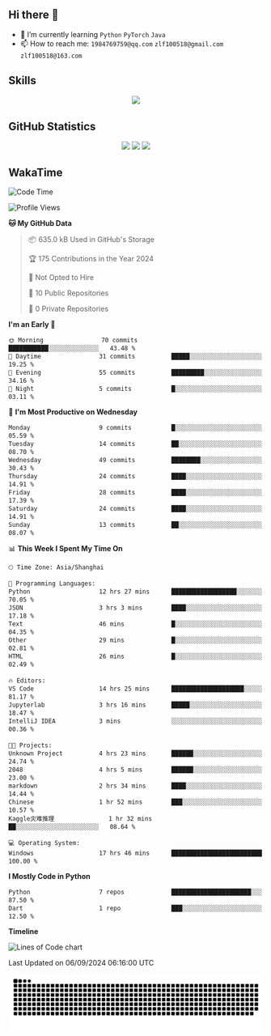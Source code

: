## Hi there 👋

- 🌱 I’m currently learning `Python` `PyTorch` `Java`
- 📫 How to reach me: `1984769759@qq.com` `zlf100518@gmail.com` `zlf100518@163.com`

## Skills
<div align="center"> <img src="https://skillicons.dev/icons?i=python,linux,git,github,html,css,js" /> </div>

## GitHub Statistics

<div align="center">
  <img src="https://github-readme-stats.vercel.app/api?username=mrcchenfeng&show_icons=true&theme=tokyonight" />
  <img src="https://github-readme-stats.vercel.app/api/top-langs/?username=mrcchenfeng&show_icons=true&theme=tokyonight" />
  <img src="https://github-readme-activity-graph.vercel.app/graph?username=mrcchenfeng&theme=xcode" />
</div>

## WakaTime

<!--START_SECTION:waka-->
![Code Time](http://img.shields.io/badge/Code%20Time-82%20hrs%2016%20mins-blue)

![Profile Views](http://img.shields.io/badge/Profile%20Views-2-blue)

**🐱 My GitHub Data** 

> 📦 635.0 kB Used in GitHub's Storage 
 > 
> 🏆 175 Contributions in the Year 2024
 > 
> 🚫 Not Opted to Hire
 > 
> 📜 10 Public Repositories 
 > 
> 🔑 0 Private Repositories 
 > 
**I'm an Early 🐤** 

```text
🌞 Morning                70 commits          ███████████░░░░░░░░░░░░░░   43.48 % 
🌆 Daytime                31 commits          █████░░░░░░░░░░░░░░░░░░░░   19.25 % 
🌃 Evening                55 commits          █████████░░░░░░░░░░░░░░░░   34.16 % 
🌙 Night                  5 commits           █░░░░░░░░░░░░░░░░░░░░░░░░   03.11 % 
```
📅 **I'm Most Productive on Wednesday** 

```text
Monday                   9 commits           █░░░░░░░░░░░░░░░░░░░░░░░░   05.59 % 
Tuesday                  14 commits          ██░░░░░░░░░░░░░░░░░░░░░░░   08.70 % 
Wednesday                49 commits          ████████░░░░░░░░░░░░░░░░░   30.43 % 
Thursday                 24 commits          ████░░░░░░░░░░░░░░░░░░░░░   14.91 % 
Friday                   28 commits          ████░░░░░░░░░░░░░░░░░░░░░   17.39 % 
Saturday                 24 commits          ████░░░░░░░░░░░░░░░░░░░░░   14.91 % 
Sunday                   13 commits          ██░░░░░░░░░░░░░░░░░░░░░░░   08.07 % 
```


📊 **This Week I Spent My Time On** 

```text
🕑︎ Time Zone: Asia/Shanghai

💬 Programming Languages: 
Python                   12 hrs 27 mins      ██████████████████░░░░░░░   70.05 % 
JSON                     3 hrs 3 mins        ████░░░░░░░░░░░░░░░░░░░░░   17.18 % 
Text                     46 mins             █░░░░░░░░░░░░░░░░░░░░░░░░   04.35 % 
Other                    29 mins             █░░░░░░░░░░░░░░░░░░░░░░░░   02.81 % 
HTML                     26 mins             █░░░░░░░░░░░░░░░░░░░░░░░░   02.49 % 

🔥 Editors: 
VS Code                  14 hrs 25 mins      ████████████████████░░░░░   81.17 % 
Jupyterlab               3 hrs 16 mins       █████░░░░░░░░░░░░░░░░░░░░   18.47 % 
IntelliJ IDEA            3 mins              ░░░░░░░░░░░░░░░░░░░░░░░░░   00.36 % 

🐱‍💻 Projects: 
Unknown Project          4 hrs 23 mins       ██████░░░░░░░░░░░░░░░░░░░   24.74 % 
2048                     4 hrs 5 mins        ██████░░░░░░░░░░░░░░░░░░░   23.00 % 
markdown                 2 hrs 34 mins       ████░░░░░░░░░░░░░░░░░░░░░   14.44 % 
Chinese                  1 hr 52 mins        ███░░░░░░░░░░░░░░░░░░░░░░   10.57 % 
Kaggle灾难推理               1 hr 32 mins        ██░░░░░░░░░░░░░░░░░░░░░░░   08.64 % 

💻 Operating System: 
Windows                  17 hrs 46 mins      █████████████████████████   100.00 % 
```

**I Mostly Code in Python** 

```text
Python                   7 repos             ██████████████████████░░░   87.50 % 
Dart                     1 repo              ███░░░░░░░░░░░░░░░░░░░░░░   12.50 % 
```



**Timeline**

![Lines of Code chart](https://raw.githubusercontent.com/mrcchenfeng/mrcchenfeng/main/assets/bar_graph.png)


 Last Updated on 06/09/2024 06:16:00 UTC
<!--END_SECTION:waka-->

<div align="center"><img src="./assets/github-snake-dark.svg" /></div>
